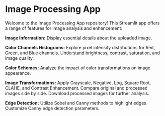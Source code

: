 # Image Processing App
Welcome to the Image Processing App repository! This Streamlit app offers a range of features for image analysis and enhancement:

**Image Information:**
Display essential details about the uploaded image.

**Color Channels Histograms:**
Explore pixel intensity distributions for Red, Green, and Blue channels.
Understand brightness, contrast, saturation, and image quality.

**Color Schemes:**
Analyze the impact of color transformations on image appearance.

**Image Transformations:**
Apply Grayscale, Negative, Log, Square Root, CLAHE, and Contrast Enhancement.
Compare original and processed images side by side.
Download processed images for further analysis.

**Edge Detection:**
Utilize Sobel and Canny methods to highlight edges.
Customize Canny edge detection parameters.
